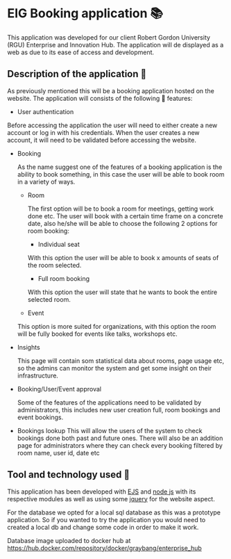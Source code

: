 # EIG Booking application :books:
This application was developed for our client Robert Gordon University (RGU) Enterprise and Innovation Hub. The application will de displayed as a web as due to its ease of access and development.
## Description of the application :page_facing_up:

As previously mentioned this will be a booking application hosted on the website. The application will consists of the following :key: features:

* User authentication

Before accessing the application the user will need to either create a new account or log in with his credentials. When the user creates a new account, it will need to be validated before accessing the website.

* Booking
    
    As the name suggest one of the features of a booking application is the ability to book something, in this case the user will be able to book room in a variety of ways.

    * Room
        
        The first option will be to book a room for meetings, getting work done etc. The user will book with a certain time frame on a concrete date, also he/she will be able to choose the following 2 options for room booking:
        * Individual seat

        With this option the user will be able to book x amounts of seats of the room selected.

        * Full room booking

        With this option the user will state that he wants to book the entire selected room.

    * Event

    This option is more suited for organizations, with this option the room will be fully booked for events like talks, workshops etc.

* Insights
    
    This page will contain som statistical data about rooms, page usage etc, so the admins can monitor the system and get some insight on their infrastructure.

* Booking/User/Event approval

    Some of the features of the applications need to be validated by administrators, this includes new user creation full, room bookings and event bookings.

* Bookings lookup
This will allow the users of the system to check bookings done both past and future ones. 
There will also be an addition page for administrators where they can check every booking filtered by room name, user id, date etc
## Tool and technology used :wrench:

This application has been developed with [EJS](https://ejs.co/) and [node js](https://nodejs.org/es/) with its respective modules as well as using some [jquery](https://jquery.com/) for the website aspect.

For the database we opted for a local sql database as this was a prototype application. So if you wanted to try the application you would need to created a local db and change some code in order to make it work.

Database image uploaded to docker hub at https://hub.docker.com/repository/docker/graybang/enterprise_hub